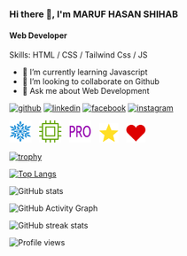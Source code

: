 ### Hi there 👋, I'm MARUF HASAN SHIHAB
#### Web Developer

Skills:  HTML / CSS / Tailwind Css / JS

- 🌱 I’m currently learning Javascript 
- 👯 I’m looking to collaborate on Github 
- 💬 Ask me about Web Development 


[<img src='https://cdn.jsdelivr.net/npm/simple-icons@3.0.1/icons/github.svg' alt='github' height='40'>](https://github.com/MarufHasanShihab)  [<img src='https://cdn.jsdelivr.net/npm/simple-icons@3.0.1/icons/linkedin.svg' alt='linkedin' height='40'>](https://www.linkedin.com/in/maruf-hasan-shihab/)  [<img src='https://cdn.jsdelivr.net/npm/simple-icons@3.0.1/icons/facebook.svg' alt='facebook' height='40'>](https://www.facebook.com/https://www.facebook.com/profile.php?id=100086614705676&__cft__[0]=AZUaOwG-Y0JUc36Imey4ebVjP67Ye-mjJgRlBbhVsbqz4VcdJZyL5vZPbItyZbETylOPjc_Cz0bwP6uzuyros4kPNCp3dnTHDZF81HJDgbQanxMchqhNvN3mUZ6JzPtWXlIucJ6YfhcH4ME6xMi5jz05uifWP9-LCg2G2G0d_BnLL88hPzR_KGSxq38Vv0mp_9WD3bWVLVHmXquwqB2hMtml&__tn__=%3C%3C%2CP-R)  [<img src='https://cdn.jsdelivr.net/npm/simple-icons@3.0.1/icons/instagram.svg' alt='instagram' height='40'>](https://www.instagram.com/maruf.hasan.shihab/)  

<a href='https://archiveprogram.github.com/'><img src='https://raw.githubusercontent.com/acervenky/animated-github-badges/master/assets/acbadge.gif' width='40' height='40'></a> <a href='https://docs.github.com/en/developers'><img src='https://raw.githubusercontent.com/acervenky/animated-github-badges/master/assets/devbadge.gif' width='40' height='40'></a> <a href='https://github.com/pricing'><img src='https://raw.githubusercontent.com/acervenky/animated-github-badges/master/assets/pro.gif' width='40' height='40'></a> <a href='https://stars.github.com/'><img src='https://raw.githubusercontent.com/acervenky/animated-github-badges/master/assets/starbadge.gif' width='35' height='35'></a> <a href='https://docs.github.com/en/github/supporting-the-open-source-community-with-github-sponsors'><img src='https://raw.githubusercontent.com/acervenky/animated-github-badges/master/assets/sponsorbadge.gif' width='35' height='35'></a> 

[![trophy](https://github-profile-trophy.vercel.app/?username=MarufHasanShihab)](https://github.com/ryo-ma/github-profile-trophy)

[![Top Langs](https://github-readme-stats.vercel.app/api/top-langs/?username=MarufHasanShihab)](https://github.com/anuraghazra/github-readme-stats)

![GitHub stats](https://github-readme-stats.vercel.app/api?username=MarufHasanShihab&show_icons=true)  

![GitHub Activity Graph](https://activity-graph.herokuapp.com/graph?username=MarufHasanShihab)  

![GitHub streak stats](https://streak-stats.demolab.com/?user=MarufHasanShihab)  

![Profile views](https://gpvc.arturio.dev/MarufHasanShihab)  
